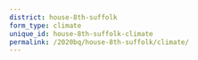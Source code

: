 ```yaml
---
district: house-8th-suffolk
form_type: climate
unique_id: house-8th-suffolk-climate
permalink: /2020bq/house-8th-suffolk/climate/
---
```

